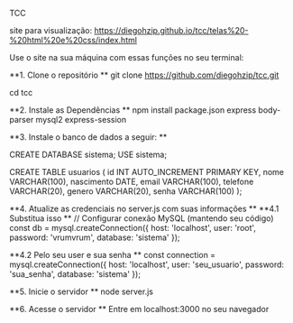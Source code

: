 TCC

site para visualização: https://diegohzip.github.io/tcc/telas%20-%20html%20e%20css/index.html

Use o site na sua máquina com essas funções no seu terminal:

**1. Clone o repositório
**
git clone https://github.com/diegohzip/tcc.git

cd tcc

**2. Instale as Dependências
**
npm install package.json express body-parser mysql2 express-session

**3. Instale o banco de dados a seguir:
**

CREATE DATABASE sistema;
USE sistema;

CREATE TABLE usuarios (
  id INT AUTO_INCREMENT PRIMARY KEY,
  nome VARCHAR(100),
  nascimento DATE,
  email VARCHAR(100),
  telefone VARCHAR(20),
  genero VARCHAR(20),
  senha VARCHAR(100)
);

**4. Atualize as credenciais no server.js com suas informações
**
**4.1 Substitua isso
**
// Configurar conexão MySQL (mantendo seu código)
const db = mysql.createConnection({
  host: 'localhost',
  user: 'root',
  password: 'vrumvrum',
  database: 'sistema'
});

**4.2 Pelo seu user e sua senha
**
const connection = mysql.createConnection({
  host: 'localhost',
  user: 'seu_usuario',
  password: 'sua_senha',
  database: 'sistema'
});

**5. Inicie o servidor
**
node server.js

**6. Acesse o servidor
**
Entre em localhost:3000 no seu navegador
